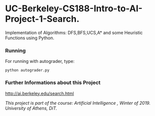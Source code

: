 # UC-Berkeley-CS188-Intro-to-AI-Project-1-Search.
Implementation of Algorithms: DFS,BFS,UCS,A* and some Heuristic Functions using Python.

### Running

For running with autograder, type:

``` python autograder.py ```

### Further Informations about this Project

http://ai.berkeley.edu/search.html

*This project is part of the course: Artificial Intelligence , Winter of 2019. University of Athens, DiT.*
